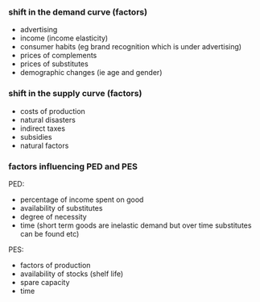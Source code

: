 ### shift in the demand curve (factors)

- advertising
- income (income elasticity)
- consumer habits (eg brand recognition which is under advertising)
- prices of complements
- prices of substitutes
- demographic changes (ie age and gender)

### shift in the supply curve (factors)

- costs of production
- natural disasters
- indirect taxes
- subsidies
- natural factors

### factors influencing PED and PES

PED:

- percentage of income spent on good
- availability of substitutes
- degree of necessity
- time (short term goods are inelastic demand but over time substitutes can be found etc)

PES:

- factors of production
- availability of stocks (shelf life)
- spare capacity
- time
